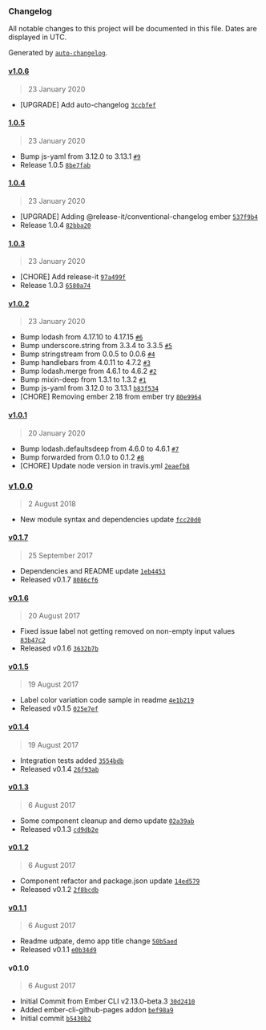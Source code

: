### Changelog

All notable changes to this project will be documented in this file. Dates are displayed in UTC.

Generated by [`auto-changelog`](https://github.com/CookPete/auto-changelog).

#### [v1.0.6](https://github.com/rajasegar/ember-smart-input/compare/1.0.5...v1.0.6)

> 23 January 2020

- [UPGRADE] Add auto-changelog [`3ccbfef`](https://github.com/rajasegar/ember-smart-input/commit/3ccbfef2b7ae0f80fa9edb111f0d6af3d751d3f4)

#### [1.0.5](https://github.com/rajasegar/ember-smart-input/compare/1.0.4...1.0.5)

> 23 January 2020

- Bump js-yaml from 3.12.0 to 3.13.1 [`#9`](https://github.com/rajasegar/ember-smart-input/pull/9)
- Release 1.0.5 [`8be7fab`](https://github.com/rajasegar/ember-smart-input/commit/8be7fab2a44bbaec367dd0190cefc4bb1721374e)

#### [1.0.4](https://github.com/rajasegar/ember-smart-input/compare/1.0.3...1.0.4)

> 23 January 2020

- [UPGRADE] Adding @release-it/conventional-changelog ember [`537f9b4`](https://github.com/rajasegar/ember-smart-input/commit/537f9b4588103029208b1db5033363e06f27fc65)
- Release 1.0.4 [`82bba20`](https://github.com/rajasegar/ember-smart-input/commit/82bba20d8d45e2fc34ed435a778cacf66cf8a697)

#### [1.0.3](https://github.com/rajasegar/ember-smart-input/compare/v1.0.2...1.0.3)

> 23 January 2020

- [CHORE] Add release-it [`97a499f`](https://github.com/rajasegar/ember-smart-input/commit/97a499f7d12fc8930d793e64e17d45fb85342b43)
- Release 1.0.3 [`6580a74`](https://github.com/rajasegar/ember-smart-input/commit/6580a74a0d8be45a952fef9422c1a7fe728f2825)

#### [v1.0.2](https://github.com/rajasegar/ember-smart-input/compare/v1.0.1...v1.0.2)

> 23 January 2020

- Bump lodash from 4.17.10 to 4.17.15 [`#6`](https://github.com/rajasegar/ember-smart-input/pull/6)
- Bump underscore.string from 3.3.4 to 3.3.5 [`#5`](https://github.com/rajasegar/ember-smart-input/pull/5)
- Bump stringstream from 0.0.5 to 0.0.6 [`#4`](https://github.com/rajasegar/ember-smart-input/pull/4)
- Bump handlebars from 4.0.11 to 4.7.2 [`#3`](https://github.com/rajasegar/ember-smart-input/pull/3)
- Bump lodash.merge from 4.6.1 to 4.6.2 [`#2`](https://github.com/rajasegar/ember-smart-input/pull/2)
- Bump mixin-deep from 1.3.1 to 1.3.2 [`#1`](https://github.com/rajasegar/ember-smart-input/pull/1)
- Bump js-yaml from 3.12.0 to 3.13.1 [`b83f534`](https://github.com/rajasegar/ember-smart-input/commit/b83f53431058773493d7fc5d61345c8ffebbae75)
- [CHORE] Removing ember 2.18 from ember try [`80e9964`](https://github.com/rajasegar/ember-smart-input/commit/80e9964a65d7e2d5bf2a57a6ff7848e7249e7437)

#### [v1.0.1](https://github.com/rajasegar/ember-smart-input/compare/v1.0.0...v1.0.1)

> 20 January 2020

- Bump lodash.defaultsdeep from 4.6.0 to 4.6.1 [`#7`](https://github.com/rajasegar/ember-smart-input/pull/7)
- Bump forwarded from 0.1.0 to 0.1.2 [`#8`](https://github.com/rajasegar/ember-smart-input/pull/8)
- [CHORE] Update node version in travis.yml [`2eaefb8`](https://github.com/rajasegar/ember-smart-input/commit/2eaefb88e33b0f62f908a69e47834ebe54d1db9e)

### [v1.0.0](https://github.com/rajasegar/ember-smart-input/compare/v0.1.7...v1.0.0)

> 2 August 2018

- New module syntax and dependencies update [`fcc20d0`](https://github.com/rajasegar/ember-smart-input/commit/fcc20d06cc8d6ac7b108bf177a68ce0d524a74f3)

#### [v0.1.7](https://github.com/rajasegar/ember-smart-input/compare/v0.1.6...v0.1.7)

> 25 September 2017

- Dependencies and README update [`1eb4453`](https://github.com/rajasegar/ember-smart-input/commit/1eb445333094d5f2a2ef573273037207152d4719)
- Released v0.1.7 [`8086cf6`](https://github.com/rajasegar/ember-smart-input/commit/8086cf6a1dd3e52212e3e4e2d2e799d3abf5929d)

#### [v0.1.6](https://github.com/rajasegar/ember-smart-input/compare/v0.1.5...v0.1.6)

> 20 August 2017

- Fixed issue label not getting removed on non-empty input values [`83b47c2`](https://github.com/rajasegar/ember-smart-input/commit/83b47c254e134e4b081501a599c748a42274486a)
- Released v0.1.6 [`3632b7b`](https://github.com/rajasegar/ember-smart-input/commit/3632b7bc4c2ccd10a5852a125a6a39aa9daeea73)

#### [v0.1.5](https://github.com/rajasegar/ember-smart-input/compare/v0.1.4...v0.1.5)

> 19 August 2017

- Label color variation code sample in readme [`4e1b219`](https://github.com/rajasegar/ember-smart-input/commit/4e1b219037154294e116cb75c8d39a258c5152f2)
- Released v0.1.5 [`025e7ef`](https://github.com/rajasegar/ember-smart-input/commit/025e7efd67f259e35196a4238556a159f1ee9693)

#### [v0.1.4](https://github.com/rajasegar/ember-smart-input/compare/v0.1.3...v0.1.4)

> 19 August 2017

- Integration tests added [`3554bdb`](https://github.com/rajasegar/ember-smart-input/commit/3554bdb0d462072bc4c80c6768857a461dd61df0)
- Released v0.1.4 [`26f93ab`](https://github.com/rajasegar/ember-smart-input/commit/26f93aba704a145333b6109b002e6ab12c4a2649)

#### [v0.1.3](https://github.com/rajasegar/ember-smart-input/compare/v0.1.2...v0.1.3)

> 6 August 2017

- Some component cleanup and demo update [`02a39ab`](https://github.com/rajasegar/ember-smart-input/commit/02a39ab5cd5e9d3dde2b8cc4276c4e34060c842b)
- Released v0.1.3 [`cd9db2e`](https://github.com/rajasegar/ember-smart-input/commit/cd9db2e231f479e37a68a86068abb038903b7657)

#### [v0.1.2](https://github.com/rajasegar/ember-smart-input/compare/v0.1.1...v0.1.2)

> 6 August 2017

- Component refactor and package.json update [`14ed579`](https://github.com/rajasegar/ember-smart-input/commit/14ed579a068f06e77822b9ad7fcbb54ef68d8e7d)
- Released v0.1.2 [`2f8bcdb`](https://github.com/rajasegar/ember-smart-input/commit/2f8bcdb160b0b04d1cafc24ee59a8cb06411f88c)

#### [v0.1.1](https://github.com/rajasegar/ember-smart-input/compare/v0.1.0...v0.1.1)

> 6 August 2017

- Readme udpate, demo app title change [`50b5aed`](https://github.com/rajasegar/ember-smart-input/commit/50b5aed9b10a7808bb388189230bcd4091bc208d)
- Released v0.1.1 [`e0b34d9`](https://github.com/rajasegar/ember-smart-input/commit/e0b34d93532990abe7d2992ad58d5d4bf2a06d8d)

#### v0.1.0

> 6 August 2017

- Initial Commit from Ember CLI v2.13.0-beta.3 [`30d2410`](https://github.com/rajasegar/ember-smart-input/commit/30d24102cd0facd67dfa2a5cf20077b0116bacda)
- Added ember-cli-github-pages addon [`bef98a9`](https://github.com/rajasegar/ember-smart-input/commit/bef98a9cea40704338fcbc2d67a4447ef0784553)
- Initial commit [`b5430b2`](https://github.com/rajasegar/ember-smart-input/commit/b5430b28c8dbb10df9ec162395fdcf5bb0388b61)

